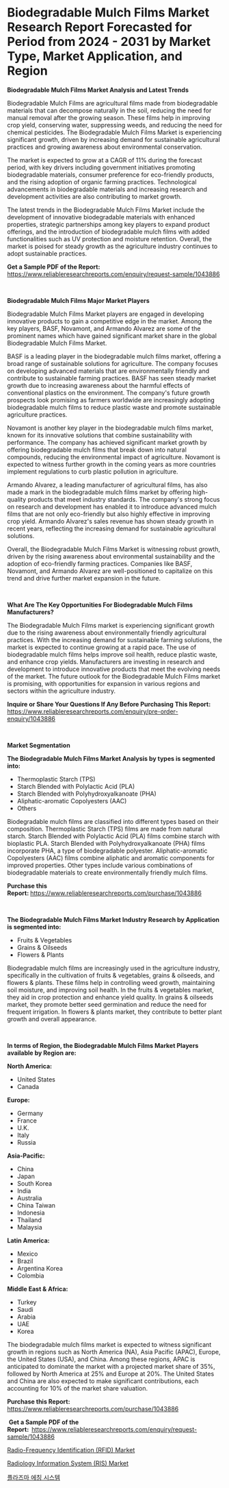 <p><h1>Biodegradable Mulch Films Market Research Report Forecasted for Period from 2024 -  2031 by Market Type, Market Application, and Region</h1></p><p><strong>Biodegradable Mulch Films Market Analysis and Latest Trends</strong></p>
<p><p>Biodegradable Mulch Films are agricultural films made from biodegradable materials that can decompose naturally in the soil, reducing the need for manual removal after the growing season. These films help in improving crop yield, conserving water, suppressing weeds, and reducing the need for chemical pesticides. The Biodegradable Mulch Films Market is experiencing significant growth, driven by increasing demand for sustainable agricultural practices and growing awareness about environmental conservation.</p><p>The market is expected to grow at a CAGR of 11% during the forecast period, with key drivers including government initiatives promoting biodegradable materials, consumer preference for eco-friendly products, and the rising adoption of organic farming practices. Technological advancements in biodegradable materials and increasing research and development activities are also contributing to market growth.</p><p>The latest trends in the Biodegradable Mulch Films Market include the development of innovative biodegradable materials with enhanced properties, strategic partnerships among key players to expand product offerings, and the introduction of biodegradable mulch films with added functionalities such as UV protection and moisture retention. Overall, the market is poised for steady growth as the agriculture industry continues to adopt sustainable practices.</p></p>
<p><strong>Get a Sample PDF of the Report:&nbsp;</strong> <a href="https://www.reliableresearchreports.com/enquiry/request-sample/1043886">https://www.reliableresearchreports.com/enquiry/request-sample/1043886</a></p>
<p>&nbsp;</p>
<p><strong>Biodegradable Mulch Films Major Market Players</strong></p>
<p><p>Biodegradable Mulch Films Market players are engaged in developing innovative products to gain a competitive edge in the market. Among the key players, BASF, Novamont, and Armando Alvarez are some of the prominent names which have gained significant market share in the global Biodegradable Mulch Films Market.</p><p>BASF is a leading player in the biodegradable mulch films market, offering a broad range of sustainable solutions for agriculture. The company focuses on developing advanced materials that are environmentally friendly and contribute to sustainable farming practices. BASF has seen steady market growth due to increasing awareness about the harmful effects of conventional plastics on the environment. The company's future growth prospects look promising as farmers worldwide are increasingly adopting biodegradable mulch films to reduce plastic waste and promote sustainable agriculture practices.</p><p>Novamont is another key player in the biodegradable mulch films market, known for its innovative solutions that combine sustainability with performance. The company has achieved significant market growth by offering biodegradable mulch films that break down into natural compounds, reducing the environmental impact of agriculture. Novamont is expected to witness further growth in the coming years as more countries implement regulations to curb plastic pollution in agriculture.</p><p>Armando Alvarez, a leading manufacturer of agricultural films, has also made a mark in the biodegradable mulch films market by offering high-quality products that meet industry standards. The company's strong focus on research and development has enabled it to introduce advanced mulch films that are not only eco-friendly but also highly effective in improving crop yield. Armando Alvarez's sales revenue has shown steady growth in recent years, reflecting the increasing demand for sustainable agricultural solutions.</p><p>Overall, the Biodegradable Mulch Films Market is witnessing robust growth, driven by the rising awareness about environmental sustainability and the adoption of eco-friendly farming practices. Companies like BASF, Novamont, and Armando Alvarez are well-positioned to capitalize on this trend and drive further market expansion in the future.</p></p>
<p>&nbsp;</p>
<p><strong>What Are The Key Opportunities For Biodegradable Mulch Films Manufacturers?</strong></p>
<p><p>The Biodegradable Mulch Films market is experiencing significant growth due to the rising awareness about environmentally friendly agricultural practices. With the increasing demand for sustainable farming solutions, the market is expected to continue growing at a rapid pace. The use of biodegradable mulch films helps improve soil health, reduce plastic waste, and enhance crop yields. Manufacturers are investing in research and development to introduce innovative products that meet the evolving needs of the market. The future outlook for the Biodegradable Mulch Films market is promising, with opportunities for expansion in various regions and sectors within the agriculture industry.</p></p>
<p><strong>Inquire or Share Your Questions If Any Before Purchasing This Report:</strong> <a href="https://www.reliableresearchreports.com/enquiry/pre-order-enquiry/1043886">https://www.reliableresearchreports.com/enquiry/pre-order-enquiry/1043886</a></p>
<p>&nbsp;</p>
<p><strong>Market Segmentation</strong></p>
<p><strong>The Biodegradable Mulch Films Market Analysis by types is segmented into:</strong></p>
<p><ul><li>Thermoplastic Starch (TPS)</li><li>Starch Blended with Polylactic Acid (PLA)</li><li>Starch Blended with Polyhydroxyalkanoate (PHA)</li><li>Aliphatic-aromatic Copolyesters (AAC)</li><li>Others</li></ul></p>
<p><p>Biodegradable mulch films are classified into different types based on their composition. Thermoplastic Starch (TPS) films are made from natural starch. Starch Blended with Polylactic Acid (PLA) films combine starch with bioplastic PLA. Starch Blended with Polyhydroxyalkanoate (PHA) films incorporate PHA, a type of biodegradable polyester. Aliphatic-aromatic Copolyesters (AAC) films combine aliphatic and aromatic components for improved properties. Other types include various combinations of biodegradable materials to create environmentally friendly mulch films.</p></p>
<p><strong>Purchase this Report:&nbsp;</strong><a href="https://www.reliableresearchreports.com/purchase/1043886">https://www.reliableresearchreports.com/purchase/1043886</a></p>
<p>&nbsp;</p>
<p><strong>The Biodegradable Mulch Films Market Industry Research by Application is segmented into:</strong></p>
<p><ul><li>Fruits & Vegetables</li><li>Grains & Oilseeds</li><li>Flowers & Plants</li></ul></p>
<p><p>Biodegradable mulch films are increasingly used in the agriculture industry, specifically in the cultivation of fruits & vegetables, grains & oilseeds, and flowers & plants. These films help in controlling weed growth, maintaining soil moisture, and improving soil health. In the fruits & vegetables market, they aid in crop protection and enhance yield quality. In grains & oilseeds market, they promote better seed germination and reduce the need for frequent irrigation. In flowers & plants market, they contribute to better plant growth and overall appearance.</p></p>
<p>&nbsp;</p>
<p><strong>In terms of Region, the Biodegradable Mulch Films Market Players available by Region are:</strong></p>
<p>
    <p> <strong> North America: </strong>
        <ul>
            <li>United States</li>
            <li>Canada</li>
        </ul>
        </p> 
    <p> <strong> Europe: </strong>
        <ul>
            <li>Germany</li>
            <li>France</li>
            <li>U.K.</li>
            <li>Italy</li>
            <li>Russia</li>
        </ul>
        </p> 
    <p> <strong> Asia-Pacific: </strong>
        <ul>
            <li>China</li>
            <li>Japan</li>
            <li>South Korea</li>
            <li>India</li>
            <li>Australia</li>
            <li>China Taiwan</li>
            <li>Indonesia</li>
            <li>Thailand</li>
            <li>Malaysia</li>
        </ul>
        </p> 
    <p> <strong> Latin America: </strong>
        <ul>
            <li>Mexico</li>
            <li>Brazil</li>
            <li>Argentina Korea</li>
            <li>Colombia</li>
        </ul>
        </p> 
    <p> <strong> Middle East & Africa: </strong>
        <ul>
            <li>Turkey</li>
            <li>Saudi</li>
            <li>Arabia</li>
            <li>UAE</li>
            <li>Korea</li>
        </ul>
    </p>
    </p>
<p><p>The biodegradable mulch films market is expected to witness significant growth in regions such as North America (NA), Asia Pacific (APAC), Europe, the United States (USA), and China. Among these regions, APAC is anticipated to dominate the market with a projected market share of 35%, followed by North America at 25% and Europe at 20%. The United States and China are also expected to make significant contributions, each accounting for 10% of the market share valuation.</p></p>
<p><strong>Purchase this Report: </strong><a href="https://www.reliableresearchreports.com/purchase/1043886">https://www.reliableresearchreports.com/purchase/1043886</a></p>
<p>&nbsp;<strong>Get a Sample PDF of the Report:&nbsp;&nbsp;</strong><a href="https://www.reliableresearchreports.com/enquiry/request-sample/1043886">https://www.reliableresearchreports.com/enquiry/request-sample/1043886</a></p>
<p><strong></strong></p>
<p><p><a href="https://gentle-editor-9db.notion.site/Radio-Frequency-Identification-RFID-Market-Growth-Market-Trends-COVID-19-Impact-and-Forecasts-f-3bcc3f9908274227afdd1c7158a5fa63">Radio-Frequency Identification (RFID) Market</a></p><p><a href="https://frill-swim-3cd.notion.site/Radiology-Information-System-RIS-Market-Size-Growth-Outlook-from-2024-to-2031-projecting-at-Mark-e2d12e64a36248c18c275e37631f2522">Radiology Information System (RIS) Market</a></p><p><a href="https://medium.com/@joshuapierce88/%ED%94%8C%EB%9D%BC%EC%A6%88%EB%A7%88-%EC%97%90%EC%B9%AD-%EC%8B%9C%EC%8A%A4%ED%85%9C-%EC%8B%9C%EC%9E%A5-%EB%B3%B4%EA%B3%A0%EC%84%9C%EB%8A%94-%EC%9D%B4-%EC%8B%9C%EC%9E%A5%EC%9D%98-%EC%B5%9C%EC%8B%A0-%ED%8A%B8%EB%A0%8C%EB%93%9C%EC%99%80-%EC%84%B1%EC%9E%A5-%EA%B8%B0%ED%9A%8C%EB%A5%BC-%EB%B3%B4%EC%97%AC%EC%A4%8D%EB%8B%88%EB%8B%A4-7e5c870bba3e">플라즈마 에칭 시스템</a></p></p>